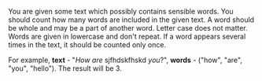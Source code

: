 You are given some text which possibly contains sensible words.
You should count how many words are included in the given text. 
A word should be whole and may be a part of another word. 
Letter case does not matter. Words are given in lowercase and don't repeat. 
If a word appears several times in the text, it should be counted only once.

For example,
**text** - "*How* *are* sjfhdskfhskd *you*?", **words** - ("how", "are", "you", "hello").
The result will be 3.
